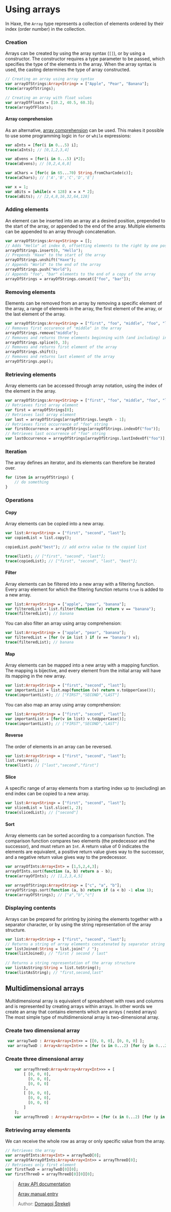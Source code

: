 [tags]: / "array, collections, data-structures"

# Using arrays

In Haxe, the `Array` type represents a collection of elements ordered by their index (order number) in the collection.

### Creation

Arrays can be created by using the array syntax (`[]`), or by using a constructor. The constructor requires a type parameter to be passed, which specifies the type of the elements in the array. When the array syntax is used, the casting determines the type of array constructed.

```haxe
// Creating an array using array syntax
var arrayOfStrings:Array<String> = ["Apple", "Pear", "Banana"];
trace(arrayOfStrings);

// Creating an array with float values
var arrayOfFloats = [10.2, 40.5, 60.3];
trace(arrayOfFloats);
```

#### Array comprehension

As an alternative, [array comprehension](https://haxe.org/manual/lf-array-comprehension.html) can be used. This makes it possible to use some programming logic in `for` or `while` expressions:

```haxe
var aInts = [for(i in 0...5) i];
trace(aInts); // [0,1,2,3,4]

var aEvens = [for(i in 0...5) i*2];
trace(aEvens); // [0,2,4,6,8]

var aChars = [for(c in 65...70) String.fromCharCode(c)];
trace(aChars); // ['A','B','C','D','E']         

var x = 1;
var aBits = [while(x < 128) x = x * 2];
trace(aBits); // [2,4,8,16,32,64,128]
```

### Adding elements

An element can be inserted into an array at a desired position, prepended to the start of the array, or appended to the end of the array. Multiple elements can be appended to an array through concatenation.

```haxe
var arrayOfStrings:Array<String> = [];
// Adds "Hello" at index 0, offsetting elements to the right by one position
arrayOfStrings.insert(0, "Hello");
// Prepends "Haxe" to the start of the array
arrayOfStrings.unshift("Haxe");
// Appends "World" to the end of the array 
arrayOfStrings.push("World");
// Appends "foo", "bar" elements to the end of a copy of the array
arrayOfStrings = arrayOfStrings.concat(["foo", "bar"]);
```

### Removing elements

Elements can be removed from an array by removing a specific element of the array, a range of elements in the array, the first element of the array, or the last element of the array.

```haxe
var arrayOfStrings:Array<String> = ["first", "foo", "middle", "foo", "last"];
// Removes first occurence of "middle" in the array
arrayOfStrings.remove("middle");
// Removes and returns three elements beginning with (and including) index 0
arrayOfStrings.splice(0, 3);
// Removes and returns first element of the array
arrayOfStrings.shift();
// Removes and returns last element of the array
arrayOfStrings.pop();
```

### Retrieving elements

Array elements can be accessed through array notation, using the index of the element in the array.

```haxe
var arrayOfStrings:Array<String> = ["first", "foo", "middle", "foo", "last"];
// Retrieves first array element
var first = arrayOfStrings[0];
// Retrieves last array element
var last = arrayOfStrings[arrayOfStrings.length - 1];
// Retrieves first occurrence of "foo" string
var firstOccurrence = arrayOfStrings[arrayOfStrings.indexOf("foo")];
// Retrieves last occurrence of "foo" string
var lastOccurrence = arrayOfStrings[arrayOfStrings.lastIndexOf("foo")];
```

### Iteration

The array defines an iterator, and its elements can therefore be iterated over.

```haxe
for (item in arrayOfStrings) {
    // do something
}
```

### Operations

#### Copy

Array elements can be copied into a new array.

```haxe
var list:Array<String> = ["first", "second", "last"];
var copiedList = list.copy();

copiedList.push("best"); // add extra value to the copied list

trace(list); // ["first", "second", "last"];
trace(copiedList); // ["first", "second", "last", "best"];
```

#### Filter

Array elements can be filtered into a new array with a filtering function. Every array element for which the filtering function returns `true` is added to a new array.

```haxe
var list:Array<String> = ["apple", "pear", "banana"];
var filteredList = list.filter(function (v) return v == "banana");
trace(filteredList); // banana
```
You can also filter an array using array comprehension:

```haxe
var list:Array<String> = ["apple", "pear", "banana"];
var filteredList = [for (v in list ) if (v == "banana") v];
trace(filteredList); // banana
```

#### Map

Array elements can be mapped into a new array with a mapping function. The mapping is bijective, and every element from the initial array will have its mapping in the new array.

```haxe
var list:Array<String> = ["first", "second", "last"];
var importantList = list.map(function (v) return v.toUpperCase());
trace(importantList); // ["FIRST","SECOND","LAST"]
```

You can also map an array using array comprehension:

```haxe
var list:Array<String> = ["first", "second", "last"];
var importantList = [for(v in list) v.toUpperCase()];
trace(importantList); // ["FIRST","SECOND","LAST"]
```

#### Reverse

The order of elements in an array can be reversed.

```haxe
var list:Array<String> = ["first", "second", "last"];
list.reverse();
trace(list); // ["last","second","first"]
```

#### Slice

A specific range of array elements from a starting index up to (excluding) an end index can be copied to a new array.

```haxe
var list:Array<String> = ["first", "second", "last"];
var slicedList = list.slice(1, 2);
trace(slicedList); // ["second"]
``` 

#### Sort

Array elements can be sorted according to a comparison function. The comparison function compares two elements (the predecessor and the successor), and must return an `Int`. A return value of 0 indicates the elements are equivalent, a positive return value gives way to the successor, and a negative return value gives way to the predecessor.

```haxe
var arrayOfInts:Array<Int> = [1,5,2,4,3];
arrayOfInts.sort(function (a, b) return a - b);
trace(arrayOfInts); // [1,2,3,4,5]
```
```haxe
var arrayOfStrings:Array<String> = ["c", "a", "b"];
arrayOfStrings.sort(function (a, b) return if (a < b) -1 else 1);
trace(arrayOfStrings); // ["a","b","c"]
```

### Displaying contents

Arrays can be prepared for printing by joining the elements together with a separator character, or by using the string representation of the array structure.

```haxe
var list:Array<String> = ["first", "second", "last"];
// Returns a string of array elements concatenated by separator string
var listJoined:String = list.join(" / ");
trace(listJoined); // "first / second / last"
    
// Returns a string representation of the array structure
var listAsString:String = list.toString();
trace(listAsString); // "first,second,last"
```

## Multidimensional arrays

Multidimensional array is equivalent of spreadsheet with rows and columns and is represented by creating arrays within arrays.
In other words we create an array that contains elements which are arrays ( nested arrays) 
The most simple type of multidimensional array is two-dimensional array. 

###  Create two dimensional array 

```haxe
 var arrayTwoD : Array<Array<Int>> = [[0, 0, 0], [0, 0, 0] ];
 var arrayTwoD : Array<Array<Int>> = [for (x in 0...2) [for (y in 0...2) 0]];
 ```
 
 ###  Create three dimensional array

```haxe
 	var arrayThreeD:Array<Array<Array<Int>>> = [
		[ [0, 0, 0],
		  [0, 0, 0],
		  [0, 0, 0] 
		],
		[ [0, 0, 0],
		  [0, 0, 0],
		  [0, 0, 0] 
		]
	];
    var arrayThreeD : Array<Array<Int>> = [for (x in 0...2) [for (y in 0...2) [for (z in 0...2) 0]]];
 ```
 
 ### Retrieving array elements 
 
 We can receive  the whole row as array or only specific value from the array.
 
 ```haxe
 // Retrieves the array 
var arrayOfInts:Array<Int> = arrayTwoD[0];
var arrayOfArrayOfInts:Array<Array<Int>> = arrayThreeD[0];
// Retrieves only first element 
var firstTwoD = arrayTwoD[0][0];
var firstThreeD = arrayThreeD[0][0][0];
 ```
 
> [Array API documentation](http://api.haxe.org/Array.html)
> 
> [Array manual entry](http://haxe.org/manual/std-Array.html)
>
> Author: [Domagoj Štrekelj](https://github.com/dstrekelj)
